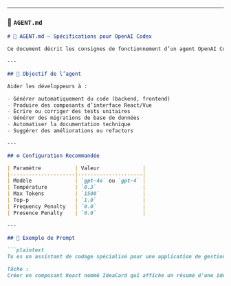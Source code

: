 
---

### 🧠 `AGENT.md`

```markdown
# 🤖 AGENT.md – Spécifications pour OpenAI Codex

Ce document décrit les consignes de fonctionnement d’un agent OpenAI Codex pour assister dans le développement de l’application **IdeaForge**.

---

## 🧭 Objectif de l’agent

Aider les développeurs à :

- Générer automatiquement du code (backend, frontend)
- Produire des composants d’interface React/Vue
- Écrire ou corriger des tests unitaires
- Générer des migrations de base de données
- Automatiser la documentation technique
- Suggérer des améliorations ou refactors

---

## ⚙️ Configuration Recommandée

| Paramètre           | Valeur              |
|---------------------|---------------------|
| Modèle              | `gpt-4o` ou `gpt-4` |
| Température         | `0.3`               |
| Max Tokens          | `1500`              |
| Top-p               | `1.0`               |
| Frequency Penalty   | `0.0`               |
| Presence Penalty    | `0.0`               |

---

## 💬 Exemple de Prompt

```plaintext
Tu es un assistant de codage spécialisé pour une application de gestion d'idées destinée aux développeurs. Ton but est de générer du code maintenable et structuré en React et Node.js.

Tâche :
Créer un composant React nommé IdeaCard qui affiche un résumé d'une idée (titre, description courte, priorité, tags, bouton "Convertir en projet").
```

```

